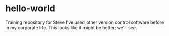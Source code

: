 # hello-world
Training repository for Steve
I've used other version control software before in my corporate life. This looks like it might be better; we'll see.
